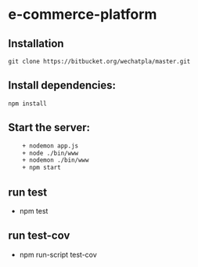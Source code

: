 # e-commerce-platform

## Installation
    git clone https://bitbucket.org/wechatpla/master.git


## Install dependencies:
    npm install

## Start the server:
``` bash
    + nodemon app.js
    + node ./bin/www
    + nodemon ./bin/www
    + npm start
```

## run test

* npm test

## run test-cov

* npm run-script test-cov

